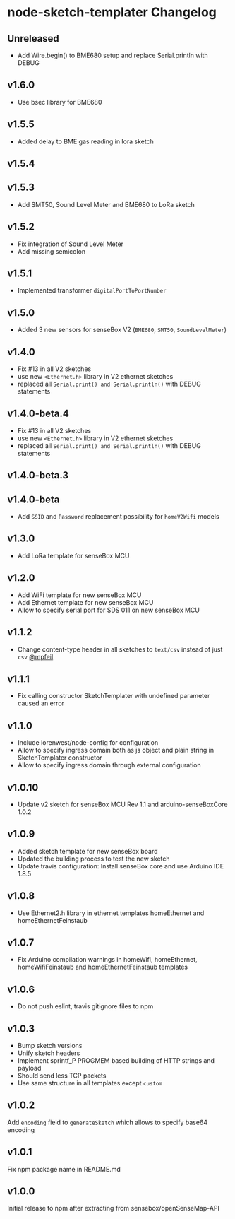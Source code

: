 # node-sketch-templater Changelog

## Unreleased
- Add Wire.begin() to BME680 setup and replace Serial.println with DEBUG

## v1.6.0
- Use bsec library for BME680

## v1.5.5
- Added delay to BME gas reading in lora sketch

## v1.5.4

## v1.5.3
- Add SMT50, Sound Level Meter and BME680 to LoRa sketch

## v1.5.2
- Fix integration of Sound Level Meter
- Add missing semicolon

## v1.5.1
- Implemented transformer `digitalPortToPortNumber`

## v1.5.0
- Added 3 new sensors for senseBox V2 (`BME680`, `SMT50`, `SoundLevelMeter`)

## v1.4.0
- Fix #13 in all V2 sketches
- use new `<Ethernet.h>` library in V2 ethernet sketches
- replaced all `Serial.print() and Serial.println()` with DEBUG statements

## v1.4.0-beta.4
- Fix #13 in all V2 sketches
- use new `<Ethernet.h>` library in V2 ethernet sketches
- replaced all `Serial.print() and Serial.println()` with DEBUG statements

## v1.4.0-beta.3

## v1.4.0-beta
- Add `SSID` and `Password` replacement possibility for `homeV2Wifi` models

## v1.3.0
- Add LoRa template for senseBox MCU

## v1.2.0
- Add WiFi template for new senseBox MCU
- Add Ethernet template for new senseBox MCU
- Allow to specify serial port for SDS 011 on new senseBox MCU

## v1.1.2
- Change content-type header in all sketches to `text/csv` instead of just `csv` [@mpfeil](https://github.com/mpfeil)

## v1.1.1
- Fix calling constructor SketchTemplater with undefined parameter caused an error

## v1.1.0
- Include lorenwest/node-config for configuration
- Allow to specify ingress domain both as js object and plain string in SketchTemplater constructor
- Allow to specify ingress domain through external configuration

## v1.0.10
- Update v2 sketch for senseBox MCU Rev 1.1 and arduino-senseBoxCore 1.0.2

## v1.0.9
- Added sketch template for new senseBox board
- Updated the building process to test the new sketch
- Update travis configuration: Install senseBox core and use Arduino IDE 1.8.5

## v1.0.8
- Use Ethernet2.h library in ethernet templates homeEthernet and homeEthernetFeinstaub

## v1.0.7
- Fix Arduino compilation warnings in homeWifi, homeEthernet, homeWifiFeinstaub and homeEthernetFeinstaub templates

## v1.0.6
- Do not push eslint, travis gitignore files to npm

## v1.0.3
- Bump sketch versions
- Unify sketch headers
- Implement sprintf_P PROGMEM based building of HTTP strings and payload
- Should send less TCP packets
- Use same structure in all templates except `custom`

## v1.0.2
Add `encoding` field to `generateSketch` which allows to specify base64 encoding

## v1.0.1
Fix npm package name in README.md

## v1.0.0
Initial release to npm after extracting from sensebox/openSenseMap-API
